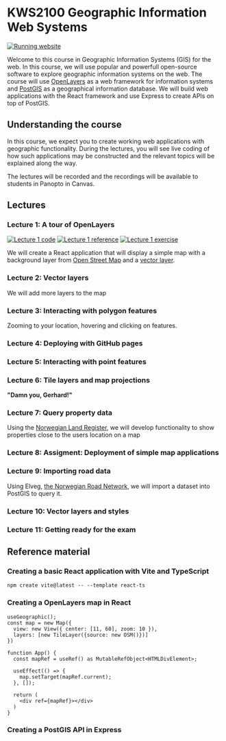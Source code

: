 # KWS2100 Geographic Information Web Systems

[![Running website](https://img.shields.io/badge/Course-website-green)](https://kristiania-kws2100-2024.github.io/)

Welcome to this course in Geographic Information Systems (GIS) for the web. In this course, we will use popular and powerfull open-source software to explore geographic information systems on the web. The course will use [OpenLayers](https://openlayers.org/) as a web framework for information systems and [PostGIS](https://postgis.net/) as a geographical information database. We will build web applications with the React framework and use Express to create APIs on top of PostGIS.

## Understanding the course

In this course, we expect you to create working web applications with geographic functionality. During the lectures, you will see live coding of how such applications may be constructed and the relevant topics will be explained along the way.

The lectures will be recorded and the recordings will be available to students in Panopto in Canvas.

## Lectures

### Lecture 1: A tour of OpenLayers

[![Lecture 1 code](https://img.shields.io/badge/Lecture_1-lecture_code-blue)](https://github.com/kristiania-kws2100-2024/kristiania-kws2100-2024.github.io/tree/lecture/01)
[![Lecture 1 reference](https://img.shields.io/badge/Lecture_1-reference_code-blue)](https://github.com/kristiania-kws2100-2024/kristiania-kws2100-2024.github.io/tree/reference/01)
[![Lecture 1 exercise](https://img.shields.io/badge/Lecture_1-exercise-pink)](https://github.com/kristiania-kws2100-2024/kristiania-kws2100-2024.github.io/tree/exercise/01)

We will create a React application that will display a simple map with a background layer from [Open Street Map](https://www.openstreetmap.org/) and a [vector layer](https://www.eriksmistad.no/norges-fylker-og-kommuner-i-geojson-format/).

### Lecture 2: Vector layers

We will add more layers to the map

### Lecture 3: Interacting with polygon features

Zooming to your location, hovering and clicking on features.

### Lecture 4: Deploying with GitHub pages

### Lecture 5: Interacting with point features

### Lecture 6: Tile layers and map projections

**"Damn you, Gerhard!"**

### Lecture 7: Query property data

Using the [Norwegian Land Register](https://kartkatalog.geonorge.no/metadata/matrikkelen-eiendomskart-teig/74340c24-1c8a-4454-b813-bfe498e80f16), we will develop functionality to show properties close to the users location on a map

### Lecture 8: Assigment: Deployment of simple map applications

### Lecture 9: Importing road data

Using Elveg, [the Norwegian Road Network](https://kartkatalog.geonorge.no/metadata/elveg-20/77944f7e-3d75-4f6d-ae04-c528cc72e8f6), we will import a dataset into PostGIS to query it.

### Lecture 10: Vector layers and styles

### Lecture 11: Getting ready for the exam

## Reference material

### Creating a basic React application with Vite and TypeScript

`npm create vite@latest -- --template react-ts`

### Creating a OpenLayers map in React

```tsx
useGeographic();
const map = new Map({
  view: new View({ center: [11, 60], zoom: 10 }),
  layers: [new TileLayer({source: new OSM()})]
})

function App() {
  const mapRef = useRef() as MutableRefObject<HTMLDivElement>;

  useEffect(() => {
    map.setTarget(mapRef.current);
  }, []);

  return (
    <div ref={mapRef}></div>
  )
}
```

### Creating a PostGIS API in Express



